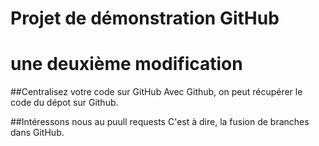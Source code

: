 # Projet de démonstration GitHub
# une deuxième modification
##Centralisez votre code sur GitHub
Avec Github, on peut récupérer le code du dépot sur Github.

##Intéressons nous au puull requests
C'est à dire, la fusion de branches dans GitHub.